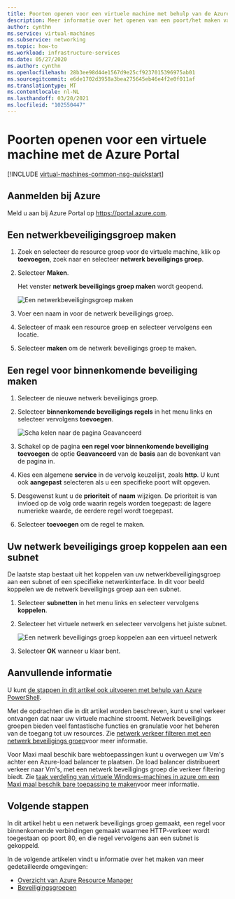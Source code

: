 ```yaml
---
title: Poorten openen voor een virtuele machine met behulp van de Azure Portal
description: Meer informatie over het openen van een poort/het maken van een eind punt voor uw VM met behulp van de Azure Portal
author: cynthn
ms.service: virtual-machines
ms.subservice: networking
ms.topic: how-to
ms.workload: infrastructure-services
ms.date: 05/27/2020
ms.author: cynthn
ms.openlocfilehash: 28b3ee98d44e1567d9e25cf9237015396975ab01
ms.sourcegitcommit: e6de1702d3958a3bea275645eb46e4f2e0f011af
ms.translationtype: MT
ms.contentlocale: nl-NL
ms.lasthandoff: 03/20/2021
ms.locfileid: "102550447"
---
```

# <a name="how-to-open-ports-to-a-virtual-machine-with-the-azure-portal"></a>Poorten openen voor een virtuele machine met de Azure Portal
[!INCLUDE [virtual-machines-common-nsg-quickstart](../../../includes/virtual-machines-common-nsg-quickstart.md)]


## <a name="sign-in-to-azure"></a>Aanmelden bij Azure
Meld u aan bij Azure Portal op https://portal.azure.com.

## <a name="create-a-network-security-group"></a>Een netwerkbeveiligingsgroep maken

1. Zoek en selecteer de resource groep voor de virtuele machine, klik op **toevoegen**, zoek naar en selecteer **netwerk beveiligings groep**.

1. Selecteer **Maken**.

    Het venster **netwerk beveiligings groep maken** wordt geopend.

    ![Een netwerkbeveiligingsgroep maken](./media/nsg-quickstart-portal/create-nsg.png)

1. Voer een naam in voor de netwerk beveiligings groep. 

1. Selecteer of maak een resource groep en selecteer vervolgens een locatie.

1. Selecteer **maken** om de netwerk beveiligings groep te maken.

## <a name="create-an-inbound-security-rule"></a>Een regel voor binnenkomende beveiliging maken

1. Selecteer de nieuwe netwerk beveiligings groep. 

1. Selecteer **binnenkomende beveiligings regels** in het menu links en selecteer vervolgens **toevoegen**.

    ![Scha kelen naar de pagina Geavanceerd](./media/nsg-quickstart-portal/advanced.png)

1. Schakel op de pagina **een regel voor binnenkomende beveiliging toevoegen** de optie **Geavanceerd** van de **basis** aan de bovenkant van de pagina in. 

1. Kies een algemene **service** in de vervolg keuzelijst, zoals **http**. U kunt ook **aangepast** selecteren als u een specifieke poort wilt opgeven. 

1. Desgewenst kunt u de **prioriteit** of **naam** wijzigen. De prioriteit is van invloed op de volg orde waarin regels worden toegepast: de lagere numerieke waarde, de eerdere regel wordt toegepast.

1. Selecteer **toevoegen** om de regel te maken.

## <a name="associate-your-network-security-group-with-a-subnet"></a>Uw netwerk beveiligings groep koppelen aan een subnet

De laatste stap bestaat uit het koppelen van uw netwerkbeveiligingsgroep aan een subnet of een specifieke netwerkinterface. In dit voor beeld koppelen we de netwerk beveiligings groep aan een subnet. 

1. Selecteer **subnetten** in het menu links en selecteer vervolgens **koppelen**.

1. Selecteer het virtuele netwerk en selecteer vervolgens het juiste subnet.

    ![Een netwerk beveiligings groep koppelen aan een virtueel netwerk](./media/nsg-quickstart-portal/select-vnet-subnet.png)

1. Selecteer **OK** wanneer u klaar bent.

## <a name="additional-information"></a>Aanvullende informatie

U kunt [de stappen in dit artikel ook uitvoeren met behulp van Azure PowerShell](nsg-quickstart-powershell.md).

Met de opdrachten die in dit artikel worden beschreven, kunt u snel verkeer ontvangen dat naar uw virtuele machine stroomt. Netwerk beveiligings groepen bieden veel fantastische functies en granulatie voor het beheren van de toegang tot uw resources. Zie [netwerk verkeer filteren met een netwerk beveiligings groep](../../virtual-network/tutorial-filter-network-traffic.md)voor meer informatie.

Voor Maxi maal beschik bare webtoepassingen kunt u overwegen uw Vm's achter een Azure-load balancer te plaatsen. De load balancer distribueert verkeer naar Vm's, met een netwerk beveiligings groep die verkeer filtering biedt. Zie [taak verdeling van virtuele Windows-machines in azure om een Maxi maal beschik bare toepassing te maken](tutorial-load-balancer.md)voor meer informatie.

## <a name="next-steps"></a>Volgende stappen
In dit artikel hebt u een netwerk beveiligings groep gemaakt, een regel voor binnenkomende verbindingen gemaakt waarmee HTTP-verkeer wordt toegestaan op poort 80, en die regel vervolgens aan een subnet is gekoppeld. 

In de volgende artikelen vindt u informatie over het maken van meer gedetailleerde omgevingen:
- [Overzicht van Azure Resource Manager](../../azure-resource-manager/management/overview.md)
- [Beveiligingsgroepen](../../virtual-network/network-security-groups-overview.md)
